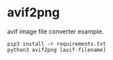 # avif2png
avif image file converter example.

```
pip3 install -r requirements.txt
python3 avif2png [avif-filename]
```

